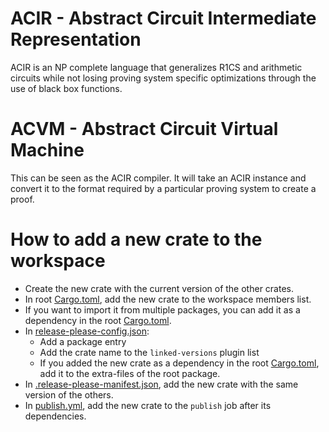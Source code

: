# ACIR - Abstract Circuit Intermediate Representation

ACIR is an NP complete language that generalizes R1CS and arithmetic circuits while not losing proving system specific optimizations through the use of black box functions.

# ACVM - Abstract Circuit Virtual Machine

This can be seen as the ACIR compiler. It will take an ACIR instance and convert it to the format required
by a particular proving system to create a proof.

# How to add a new crate to the workspace

- Create the new crate with the current version of the other crates.
- In root [Cargo.toml](../Cargo.toml), add the new crate to the workspace members list.
- If you want to import it from multiple packages, you can add it as a dependency in the root [Cargo.toml](../Cargo.toml).
- In [release-please-config.json](../release-please-config.json):
  - Add a package entry
  - Add the crate name to the `linked-versions` plugin list
  - If you added the new crate as a dependency in the root [Cargo.toml](../Cargo.toml), add it to the extra-files of the root package.
- In [.release-please-manifest.json](../.release-please-manifest.json), add the new crate with the same version of the others.
- In [publish.yml](../.github/workflows/publish-acvm.yml), add the new crate to the `publish` job after its dependencies.
